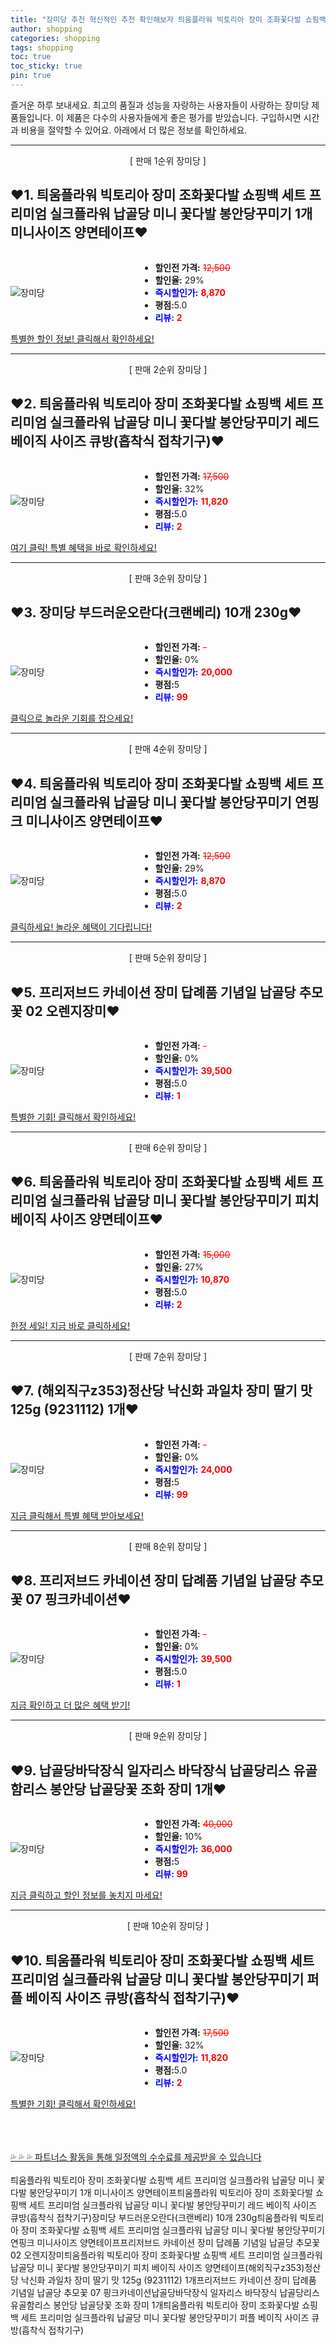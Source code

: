 ```yaml
---
title: "장미당 추천 혁신적인 추천 확인해보자 틔움플라워 빅토리아 장미 조화꽃다발 쇼핑백"
author: shopping
categories: shopping
tags: shopping
toc: true
toc_sticky: true
pin: true
---
```

즐거운 하루 보내세요. 최고의 품질과 성능을 자랑하는 사용자들이 사랑하는 장미당 제품들입니다. 이 제품은 다수의 사용자들에게 좋은 평가를 받았습니다. 구입하시면 시간과 비용을 절약할 수 있어요. 아래에서 더 많은 정보를 확인하세요.

---
<p class="toplist" style="margin: 0 auto; display: block; width: fit-content;">[ 판매 1순위 장미당 ]</p>

<h2><strong>❤️1. 틔움플라워 빅토리아 장미 조화꽃다발 쇼핑백 세트 프리미엄 실크플라워 납골당 미니 꽃다발 봉안당꾸미기 1개 미니사이즈 양면테이프❤️</strong></h2>

<div style="display: flex; align-items: center;">
    <div style="flex: 0.4;">
        <img src="https://thumbnail10.coupangcdn.com/thumbnails/remote/230x230ex/image/vendor_inventory/988d/1af06fa1673d000021282e98d867800fb67420587ccb34dd04446d15b4e4.png" alt="장미당" style="max-width: 100%;">
    </div>
    <div style="flex: 0.6; margin-left: 10px;">
        <ul>
            <li><strong>할인전 가격:</strong> <del style="color: red;">12,500</del></li>
            <li><strong>할인율:</strong> 29%</li>
            <li><span style='color:blue'><strong>즉시할인가:</strong></span> <span style='color:red'><strong>8,870</strong></span></li>
            <li><strong>평점:</strong>5.0</li>
            <li><span style='color:blue'><strong>리뷰:</strong></span> <span style='color:red'><strong>2</strong></span></li>
        </ul>
    </div>
</div>
<div class="center">
    <a href="https://selin100587.github.io?lptag=AF9450613&subid=githubio&pageKey=8248375376&traceid=V0-153&itemId=23761346052&vendorItemId=90785751136" class="myButton">
        특별한 할인 정보! 클릭해서 확인하세요!
    </a>
</div>


---
<p class="toplist" style="margin: 0 auto; display: block; width: fit-content;">[ 판매 2순위 장미당 ]</p>

<h2><strong>❤️2. 틔움플라워 빅토리아 장미 조화꽃다발 쇼핑백 세트 프리미엄 실크플라워 납골당 미니 꽃다발 봉안당꾸미기 레드 베이직 사이즈 큐방(흡착식 접착기구)❤️</strong></h2>

<div style="display: flex; align-items: center;">
    <div style="flex: 0.4;">
        <img src="https://thumbnail10.coupangcdn.com/thumbnails/remote/230x230ex/image/vendor_inventory/aa8b/0e1514732a8ee263836a93c182a4acf7f891bf239e4a3fabf9b9f209b893.png" alt="장미당" style="max-width: 100%;">
    </div>
    <div style="flex: 0.6; margin-left: 10px;">
        <ul>
            <li><strong>할인전 가격:</strong> <del style="color: red;">17,500</del></li>
            <li><strong>할인율:</strong> 32%</li>
            <li><span style='color:blue'><strong>즉시할인가:</strong></span> <span style='color:red'><strong>11,820</strong></span></li>
            <li><strong>평점:</strong>5.0</li>
            <li><span style='color:blue'><strong>리뷰:</strong></span> <span style='color:red'><strong>2</strong></span></li>
        </ul>
    </div>
</div>
<div class="center">
    <a href="https://selin100587.github.io?lptag=AF9450613&subid=githubio&pageKey=8248375376&traceid=V0-153&itemId=23743016240&vendorItemId=90760215471" class="myButton">
        여기 클릭! 특별 혜택을 바로 확인하세요!
    </a>
</div>


---
<p class="toplist" style="margin: 0 auto; display: block; width: fit-content;">[ 판매 3순위 장미당 ]</p>

<h2><strong>❤️3. 장미당 부드러운오란다(크랜베리) 10개 230g❤️</strong></h2>

<div style="display: flex; align-items: center;">
    <div style="flex: 0.4;">
        <img src="https://thumbnail10.coupangcdn.com/thumbnails/remote/230x230ex/image/vendor_inventory/08f4/ba5d1074ee5a638e3b305b905c5584f363f22340886f70d05d646dabd430.jpg" alt="장미당" style="max-width: 100%;">
    </div>
    <div style="flex: 0.6; margin-left: 10px;">
        <ul>
            <li><strong>할인전 가격:</strong> <del style="color: red;">-</del></li>
            <li><strong>할인율:</strong> 0%</li>
            <li><span style='color:blue'><strong>즉시할인가:</strong></span> <span style='color:red'><strong>20,000</strong></span></li>
            <li><strong>평점:</strong>5</li>
            <li><span style='color:blue'><strong>리뷰:</strong></span> <span style='color:red'><strong>99</strong></span></li>
        </ul>
    </div>
</div>
<div class="center">
    <a href="https://selin100587.github.io?lptag=AF9450613&subid=githubio&pageKey=1096160874&traceid=V0-153&itemId=2053839465&vendorItemId=85006674926" class="myButton">
        클릭으로 놀라운 기회를 잡으세요!
    </a>
</div>


---
<p class="toplist" style="margin: 0 auto; display: block; width: fit-content;">[ 판매 4순위 장미당 ]</p>

<h2><strong>❤️4. 틔움플라워 빅토리아 장미 조화꽃다발 쇼핑백 세트 프리미엄 실크플라워 납골당 미니 꽃다발 봉안당꾸미기 연핑크 미니사이즈 양면테이프❤️</strong></h2>

<div style="display: flex; align-items: center;">
    <div style="flex: 0.4;">
        <img src="https://thumbnail8.coupangcdn.com/thumbnails/remote/230x230ex/image/vendor_inventory/d6bb/ad809ae1f80a4be7a5589491ccee5eabd45cabb32d8183c244024a482e59.png" alt="장미당" style="max-width: 100%;">
    </div>
    <div style="flex: 0.6; margin-left: 10px;">
        <ul>
            <li><strong>할인전 가격:</strong> <del style="color: red;">12,500</del></li>
            <li><strong>할인율:</strong> 29%</li>
            <li><span style='color:blue'><strong>즉시할인가:</strong></span> <span style='color:red'><strong>8,870</strong></span></li>
            <li><strong>평점:</strong>5.0</li>
            <li><span style='color:blue'><strong>리뷰:</strong></span> <span style='color:red'><strong>2</strong></span></li>
        </ul>
    </div>
</div>
<div class="center">
    <a href="https://selin100587.github.io?lptag=AF9450613&subid=githubio&pageKey=8248375376&traceid=V0-153&itemId=23761346055&vendorItemId=90785751142" class="myButton">
        클릭하세요! 놀라운 혜택이 기다립니다!
    </a>
</div>


---
<p class="toplist" style="margin: 0 auto; display: block; width: fit-content;">[ 판매 5순위 장미당 ]</p>

<h2><strong>❤️5. 프리저브드 카네이션 장미 답례품 기념일 납골당 추모꽃 02 오렌지장미❤️</strong></h2>

<div style="display: flex; align-items: center;">
    <div style="flex: 0.4;">
        <img src="https://thumbnail9.coupangcdn.com/thumbnails/remote/230x230ex/image/vendor_inventory/cfce/88a3e2f630ab1ac650cb77ea328dfd334dbea84c3c6eaff0c9975fc46422.jpeg" alt="장미당" style="max-width: 100%;">
    </div>
    <div style="flex: 0.6; margin-left: 10px;">
        <ul>
            <li><strong>할인전 가격:</strong> <del style="color: red;">-</del></li>
            <li><strong>할인율:</strong> 0%</li>
            <li><span style='color:blue'><strong>즉시할인가:</strong></span> <span style='color:red'><strong>39,500</strong></span></li>
            <li><strong>평점:</strong>5.0</li>
            <li><span style='color:blue'><strong>리뷰:</strong></span> <span style='color:red'><strong>1</strong></span></li>
        </ul>
    </div>
</div>
<div class="center">
    <a href="https://selin100587.github.io?lptag=AF9450613&subid=githubio&pageKey=8238783568&traceid=V0-153&itemId=23711629839&vendorItemId=90736590551" class="myButton">
        특별한 기회! 클릭해서 확인하세요!
    </a>
</div>


---
<p class="toplist" style="margin: 0 auto; display: block; width: fit-content;">[ 판매 6순위 장미당 ]</p>

<h2><strong>❤️6. 틔움플라워 빅토리아 장미 조화꽃다발 쇼핑백 세트 프리미엄 실크플라워 납골당 미니 꽃다발 봉안당꾸미기 피치 베이직 사이즈 양면테이프❤️</strong></h2>

<div style="display: flex; align-items: center;">
    <div style="flex: 0.4;">
        <img src="https://thumbnail7.coupangcdn.com/thumbnails/remote/230x230ex/image/vendor_inventory/2166/14940c672093d5e1b8b0f43cd47704fb358f17e8b1804422324ca3fa963f.png" alt="장미당" style="max-width: 100%;">
    </div>
    <div style="flex: 0.6; margin-left: 10px;">
        <ul>
            <li><strong>할인전 가격:</strong> <del style="color: red;">15,000</del></li>
            <li><strong>할인율:</strong> 27%</li>
            <li><span style='color:blue'><strong>즉시할인가:</strong></span> <span style='color:red'><strong>10,870</strong></span></li>
            <li><strong>평점:</strong>5.0</li>
            <li><span style='color:blue'><strong>리뷰:</strong></span> <span style='color:red'><strong>2</strong></span></li>
        </ul>
    </div>
</div>
<div class="center">
    <a href="https://selin100587.github.io?lptag=AF9450613&subid=githubio&pageKey=8248375376&traceid=V0-153&itemId=23743016239&vendorItemId=90760215503" class="myButton">
        한정 세일! 지금 바로 클릭하세요!
    </a>
</div>


---
<p class="toplist" style="margin: 0 auto; display: block; width: fit-content;">[ 판매 7순위 장미당 ]</p>

<h2><strong>❤️7. (해외직구z353)정산당 낙신화 과일차 장미 딸기 맛 125g (9231112) 1개❤️</strong></h2>

<div style="display: flex; align-items: center;">
    <div style="flex: 0.4;">
        <img src="https://thumbnail8.coupangcdn.com/thumbnails/remote/230x230ex/image/vendor_inventory/8db9/4af30333cd55004554478a59949971d3788fd7684c3aa4659f225e531d27.jpg" alt="장미당" style="max-width: 100%;">
    </div>
    <div style="flex: 0.6; margin-left: 10px;">
        <ul>
            <li><strong>할인전 가격:</strong> <del style="color: red;">-</del></li>
            <li><strong>할인율:</strong> 0%</li>
            <li><span style='color:blue'><strong>즉시할인가:</strong></span> <span style='color:red'><strong>24,000</strong></span></li>
            <li><strong>평점:</strong>5</li>
            <li><span style='color:blue'><strong>리뷰:</strong></span> <span style='color:red'><strong>99</strong></span></li>
        </ul>
    </div>
</div>
<div class="center">
    <a href="https://selin100587.github.io?lptag=AF9450613&subid=githubio&pageKey=8128081442&traceid=V0-153&itemId=23077049646&vendorItemId=90110596488" class="myButton">
        지금 클릭해서 특별 혜택 받아보세요!
    </a>
</div>


---
<p class="toplist" style="margin: 0 auto; display: block; width: fit-content;">[ 판매 8순위 장미당 ]</p>

<h2><strong>❤️8. 프리저브드 카네이션 장미 답례품 기념일 납골당 추모꽃 07 핑크카네이션❤️</strong></h2>

<div style="display: flex; align-items: center;">
    <div style="flex: 0.4;">
        <img src="https://thumbnail9.coupangcdn.com/thumbnails/remote/230x230ex/image/vendor_inventory/cfce/88a3e2f630ab1ac650cb77ea328dfd334dbea84c3c6eaff0c9975fc46422.jpeg" alt="장미당" style="max-width: 100%;">
    </div>
    <div style="flex: 0.6; margin-left: 10px;">
        <ul>
            <li><strong>할인전 가격:</strong> <del style="color: red;">-</del></li>
            <li><strong>할인율:</strong> 0%</li>
            <li><span style='color:blue'><strong>즉시할인가:</strong></span> <span style='color:red'><strong>39,500</strong></span></li>
            <li><strong>평점:</strong>5.0</li>
            <li><span style='color:blue'><strong>리뷰:</strong></span> <span style='color:red'><strong>1</strong></span></li>
        </ul>
    </div>
</div>
<div class="center">
    <a href="https://selin100587.github.io?lptag=AF9450613&subid=githubio&pageKey=8238783568&traceid=V0-153&itemId=23711629849&vendorItemId=90736590594" class="myButton">
        지금 확인하고 더 많은 혜택 받기!
    </a>
</div>


---
<p class="toplist" style="margin: 0 auto; display: block; width: fit-content;">[ 판매 9순위 장미당 ]</p>

<h2><strong>❤️9. 납골당바닥장식 일자리스 바닥장식 납골당리스 유골함리스 봉안당 납골당꽃 조화 장미 1개❤️</strong></h2>

<div style="display: flex; align-items: center;">
    <div style="flex: 0.4;">
        <img src="https://thumbnail8.coupangcdn.com/thumbnails/remote/230x230ex/image/vendor_inventory/ef08/9516595dc42eb2eaad93d083cc2d0925c2d934f837b14beb363f32ea0b36.jpg" alt="장미당" style="max-width: 100%;">
    </div>
    <div style="flex: 0.6; margin-left: 10px;">
        <ul>
            <li><strong>할인전 가격:</strong> <del style="color: red;">40,000</del></li>
            <li><strong>할인율:</strong> 10%</li>
            <li><span style='color:blue'><strong>즉시할인가:</strong></span> <span style='color:red'><strong>36,000</strong></span></li>
            <li><strong>평점:</strong>5</li>
            <li><span style='color:blue'><strong>리뷰:</strong></span> <span style='color:red'><strong>99</strong></span></li>
        </ul>
    </div>
</div>
<div class="center">
    <a href="https://selin100587.github.io?lptag=AF9450613&subid=githubio&pageKey=7849532259&traceid=V0-153&itemId=21391699593&vendorItemId=88448420369" class="myButton">
        지금 클릭하고 할인 정보를 놓치지 마세요!
    </a>
</div>


---
<p class="toplist" style="margin: 0 auto; display: block; width: fit-content;">[ 판매 10순위 장미당 ]</p>

<h2><strong>❤️10. 틔움플라워 빅토리아 장미 조화꽃다발 쇼핑백 세트 프리미엄 실크플라워 납골당 미니 꽃다발 봉안당꾸미기 퍼플 베이직 사이즈 큐방(흡착식 접착기구)❤️</strong></h2>

<div style="display: flex; align-items: center;">
    <div style="flex: 0.4;">
        <img src="https://thumbnail10.coupangcdn.com/thumbnails/remote/230x230ex/image/vendor_inventory/8491/c4e45baf56c0cbb0880aae5cd9ab33b96e8b6521136f8f1eb35e110f4208.png" alt="장미당" style="max-width: 100%;">
    </div>
    <div style="flex: 0.6; margin-left: 10px;">
        <ul>
            <li><strong>할인전 가격:</strong> <del style="color: red;">17,500</del></li>
            <li><strong>할인율:</strong> 32%</li>
            <li><span style='color:blue'><strong>즉시할인가:</strong></span> <span style='color:red'><strong>11,820</strong></span></li>
            <li><strong>평점:</strong>5.0</li>
            <li><span style='color:blue'><strong>리뷰:</strong></span> <span style='color:red'><strong>2</strong></span></li>
        </ul>
    </div>
</div>
<div class="center">
    <a href="https://selin100587.github.io?lptag=AF9450613&subid=githubio&pageKey=8248375376&traceid=V0-153&itemId=23743016251&vendorItemId=90760215497" class="myButton">
        특별한 기회! 클릭해서 확인하세요!
    </a>
</div>

<br><br><br>[💦 💦 💦 파트너스 활동을 통해 일정액의 수수료를 제공받을 수 있습니다](https://link.coupang.com/a/bcpT2c)<br><br>틔움플라워 빅토리아 장미 조화꽃다발 쇼핑백 세트 프리미엄 실크플라워 납골당 미니 꽃다발 봉안당꾸미기 1개 미니사이즈 양면테이프틔움플라워 빅토리아 장미 조화꽃다발 쇼핑백 세트 프리미엄 실크플라워 납골당 미니 꽃다발 봉안당꾸미기 레드 베이직 사이즈 큐방(흡착식 접착기구)장미당 부드러운오란다(크랜베리) 10개 230g틔움플라워 빅토리아 장미 조화꽃다발 쇼핑백 세트 프리미엄 실크플라워 납골당 미니 꽃다발 봉안당꾸미기 연핑크 미니사이즈 양면테이프프리저브드 카네이션 장미 답례품 기념일 납골당 추모꽃 02 오렌지장미틔움플라워 빅토리아 장미 조화꽃다발 쇼핑백 세트 프리미엄 실크플라워 납골당 미니 꽃다발 봉안당꾸미기 피치 베이직 사이즈 양면테이프(해외직구z353)정산당 낙신화 과일차 장미 딸기 맛 125g (9231112) 1개프리저브드 카네이션 장미 답례품 기념일 납골당 추모꽃 07 핑크카네이션납골당바닥장식 일자리스 바닥장식 납골당리스 유골함리스 봉안당 납골당꽃 조화 장미 1개틔움플라워 빅토리아 장미 조화꽃다발 쇼핑백 세트 프리미엄 실크플라워 납골당 미니 꽃다발 봉안당꾸미기 퍼플 베이직 사이즈 큐방(흡착식 접착기구)
